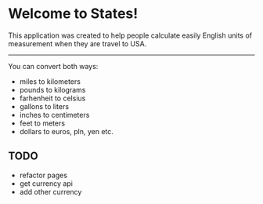 # Welcome to States!

This application was created to help people calculate easily English units of measurement when they are travel to USA.
***
You can convert both ways:
- miles to kilometers
- pounds to kilograms
- farhenheit to celsius
- gallons to liters
- inches to centimeters
- feet to meters
- dollars to euros, pln, yen etc.

## TODO
- refactor pages
- get currency api
- add other currency
